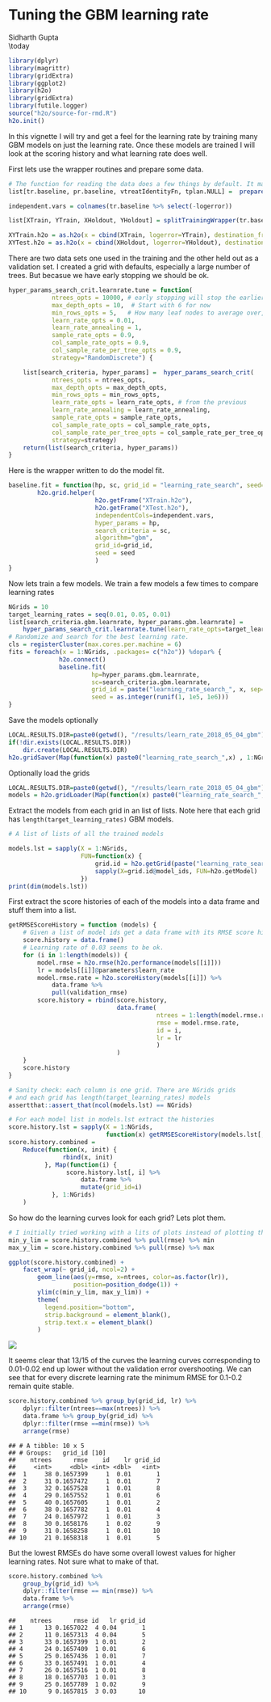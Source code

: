 # Tuning the GBM learning rate
Sidharth Gupta  
\today  


```r
library(dplyr)
library(magrittr)
library(gridExtra)
library(ggplot2)
library(h2o)
library(gridExtra)
library(futile.logger)
source("h2o/source-for-rmd.R")
h2o.init()
```

In this vignette I will try and get a feel for the learning rate by training many GBM models on just the learning rate. Once these models are trained I will look at the scoring history and what learning rate does well.

First lets use the wrapper routines and prepare some data.


```r
# The function for reading the data does a few things by default. It makes categorical  variables where ever necessar, and log transforms the large variables like for taxes etc. See documentation of that function.
list[tr.baseline, pr.baseline, vtreatIdentityFn, tplan.NULL] =  prepareDataWrapper.h2o.gbm.baseline()

independent.vars = colnames(tr.baseline %>% select(-logerror))

list[XTrain, YTrain, XHoldout, YHoldout] = splitTrainingWrapper(tr.baseline, split_percent=0.90, YName="logerror")
```


```r
XYTrain.h2o = as.h2o(x = cbind(XTrain, logerror=YTrain), destination_frame="XTrain.h2o")
XYTest.h2o = as.h2o(x = cbind(XHoldout, logerror=YHoldout), destination_frame="XTest.h2o")
```


<p>There are two data sets one used in the training and the other held out as a validation set. I created a grid with defaults, especially a large number of trees. But becasue we have early stopping we should be ok.</p>


```r
hyper_params_search_crit.learnrate.tune = function(
            ntrees_opts = 10000, # early stopping will stop the earlier.
            max_depth_opts = 10,  # Start with 6 for now
            min_rows_opts = 5,   # How many leaf nodes to average over, doing the log of # rows would be ok
            learn_rate_opts = 0.01,
            learn_rate_annealing = 1,
            sample_rate_opts = 0.9,
            col_sample_rate_opts = 0.9,
            col_sample_rate_per_tree_opts = 0.9,
            strategy="RandomDiscrete") {

    list[search_criteria, hyper_params] =  hyper_params_search_crit(
            ntrees_opts = ntrees_opts,
            max_depth_opts = max_depth_opts,
            min_rows_opts = min_rows_opts,
            learn_rate_opts = learn_rate_opts, # from the previous
            learn_rate_annealing = learn_rate_annealing,
            sample_rate_opts = sample_rate_opts,
            col_sample_rate_opts = col_sample_rate_opts,
            col_sample_rate_per_tree_opts = col_sample_rate_per_tree_opts,
            strategy=strategy)
    return(list(search_criteria, hyper_params))
}
```


Here is the wrapper written to do the model fit.

```r
baseline.fit = function(hp, sc, grid_id = "learning_rate_search", seed=123456) {
        h2o.grid.helper(
                        h2o.getFrame("XTrain.h2o"),
                        h2o.getFrame("XTest.h2o"),
                        independentCols=independent.vars,
                        hyper_params = hp,
                        search_criteria = sc,
                        algorithm="gbm",
                        grid_id=grid_id,
                        seed = seed
                        )
}
```

Now lets train a few models. We train a few models a few times to compare learning rates


```r
NGrids = 10
target_learning_rates = seq(0.01, 0.05, 0.01)
list[search_criteria.gbm.learnrate, hyper_params.gbm.learnrate] =
    hyper_params_search_crit.learnrate.tune(learn_rate_opts=target_learning_rates)
# Randomize and search for the best learning rate.
cls = registerCluster(max.cores.per.machine = 6)
fits = foreach(x = 1:NGrids, .packages= c("h2o")) %dopar% {
              h2o.connect()
              baseline.fit(
                       hp=hyper_params.gbm.learnrate,
                       sc=search_criteria.gbm.learnrate,
                       grid_id = paste("learning_rate_search_", x, sep=''),
                       seed = as.integer(runif(1, 1e5, 1e6)))
}
```

Save the models optionally

```r
LOCAL.RESULTS.DIR=paste0(getwd(), "/results/learn_rate_2018_05_04_gbm")
if(!dir.exists(LOCAL.RESULTS.DIR)) 
    dir.create(LOCAL.RESULTS.DIR)
h2o.gridSaver(Map(function(x) paste0("learning_rate_search_",x) , 1:NGrids), results.dir=LOCAL.RESULTS.DIR)
```

Optionally load the grids

```r
LOCAL.RESULTS.DIR=paste0(getwd(), "/results/learn_rate_2018_05_04_gbm")
models = h2o.gridLoader(Map(function(x) paste0("learning_rate_search_",x) , 1:14), results.dir=LOCAL.RESULTS.DIR)
```

Extract the models from each grid in an list of lists. Note here that each grid has `length(target_learning_rates)` GBM models.

```r
# A list of lists of all the trained models

models.lst = sapply(X = 1:NGrids,
                    FUN=function(x) {
                        grid.id = h2o.getGrid(paste("learning_rate_search_", x, sep=''))
                        sapply(X=grid.id@model_ids, FUN=h2o.getModel)
                    })
print(dim(models.lst))
```

First extract the score histories of each of the models into a data frame
and stuff them into a list.

```r
getRMSEScoreHistory = function (models) {
    # Given a list of model ids get a data frame with its RMSE score history
    score.history = data.frame()
    # Learning rate of 0.03 seems to be ok.
    for (i in 1:length(models)) {
        model.rmse = h2o.rmse(h2o.performance(models[[i]]))
        lr = models[[i]]@parameters$learn_rate
        model.rmse.rate = h2o.scoreHistory(models[[i]]) %>%
            data.frame %>%
            pull(validation_rmse)
        score.history = rbind(score.history,
                              data.frame(
                                         ntrees = 1:length(model.rmse.rate),
                                         rmse = model.rmse.rate,
                                         id = i,
                                         lr = lr
                                         )
                              )
    }
    score.history
}

# Sanity check: each column is one grid. There are NGrids grids
# and each grid has length(target_learning_rates) models
assertthat::assert_that(ncol(models.lst) == NGrids)

# For each model list in models.lst extract the histories
score.history.lst = sapply(X = 1:NGrids,
                           function(x) getRMSEScoreHistory(models.lst[, x]))
score.history.combined =
    Reduce(function(x, init) {
               rbind(x, init)
          }, Map(function(i) {
                score.history.lst[, i] %>%
                    data.frame %>%
                    mutate(grid_id=i)
            }, 1:NGrids)
    )
```

So how do the learning curves look for each grid? Lets plot them.


```r
# I initially tried working with a lits of plots instead of plotting the data directly. Had trouble sizing the plots properly. So backed off and instead used a combined version of score history with vanialla ggplot.
min_y_lim = score.history.combined %>% pull(rmse) %>% min
max_y_lim = score.history.combined %>% pull(rmse) %>% max

ggplot(score.history.combined) +
    facet_wrap(~ grid_id, ncol=2) +
        geom_line(aes(y=rmse, x=ntrees, color=as.factor(lr)),
                  position=position_dodge(1)) +
        ylim(c(min_y_lim, max_y_lim)) +
        theme(
          legend.position="bottom",
          strip.background = element_blank(),
          strip.text.x = element_blank()
        )
```

![](run_script_20180321_files/figure-html/plots-1.png)<!-- -->

It seems clear that 13/15 of the curves the learning curves corresponding to 0.01-0.02 end up lower without the validation error overshooting. We can see that for every discrete learning rate the minimum RMSE for 0.1-0.2 remain quite stable.


```r
score.history.combined %>% group_by(grid_id, lr) %>% 
    dplyr::filter(ntrees==max(ntrees)) %>%
    data.frame %>% group_by(grid_id) %>% 
    dplyr::filter(rmse ==min(rmse)) %>%
    arrange(rmse)
```

```
## # A tibble: 10 x 5
## # Groups:   grid_id [10]
##    ntrees      rmse    id    lr grid_id
##     <int>     <dbl> <int> <dbl>   <int>
##  1     38 0.1657399     1  0.01       1
##  2     31 0.1657472     1  0.01       7
##  3     32 0.1657528     1  0.01       8
##  4     29 0.1657552     1  0.01       6
##  5     40 0.1657605     1  0.01       2
##  6     38 0.1657782     1  0.01       4
##  7     24 0.1657972     1  0.01       3
##  8     30 0.1658176     1  0.02       9
##  9     31 0.1658258     1  0.01      10
## 10     21 0.1658318     1  0.01       5
```

But the lowest RMSEs do have some overall lowest values for higher learning rates. Not sure what to make of that.


```r
score.history.combined %>% 
    group_by(grid_id) %>% 
    dplyr::filter(rmse == min(rmse)) %>% 
    data.frame %>% 
    arrange(rmse)
```

```
##    ntrees      rmse id   lr grid_id
## 1      13 0.1657022  4 0.04       1
## 2      11 0.1657313  4 0.04       5
## 3      33 0.1657399  1 0.01       2
## 4      24 0.1657409  1 0.01       6
## 5      25 0.1657436  1 0.01       7
## 6      33 0.1657491  1 0.01       4
## 7      26 0.1657516  1 0.01       8
## 8      18 0.1657703  1 0.01       3
## 9      25 0.1657789  1 0.02       9
## 10      9 0.1657815  3 0.03      10
```


